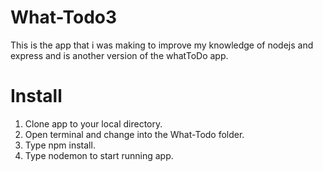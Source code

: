 # What-Todo3
This is the app that i was making to improve my knowledge of nodejs and express and is another version of the whatToDo app.

# Install
1. Clone app to your local directory.
2. Open terminal and change into the What-Todo folder.
3. Type npm install.
4. Type nodemon to start running app.
